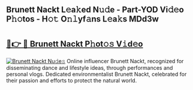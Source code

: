## Brunett Nackt L𝚎a𝚔ed N𝚞𝚍e - Part-YOD Vi𝚍𝚎o P𝚑𝚘tos - H𝚘𝚝 O𝚗𝚕yf𝚊ns L𝚎a𝚔s MDd3w

# <h2><a href="http://kf8bjnd.oniu.top/?m=Brunett+Nackt">🔗👉 🔴 Brunett Nackt P𝚑ot𝚘𝚜 V𝚒d𝚎o</a></h2>

[![Brunett Nackt Nu𝚍e𝚜](https://i.imgur.com/0qMVB7G.gif)](http://kf8bjnd.oniu.top/?m=Brunett+Nackt)
Online influencer Brunett Nackt, recognized for disseminating dance and lifestyle ideas, through performances and personal vlogs. Dedicated environmentalist Brunett Nackt, celebrated for their passion and efforts to protect the natural world.  
